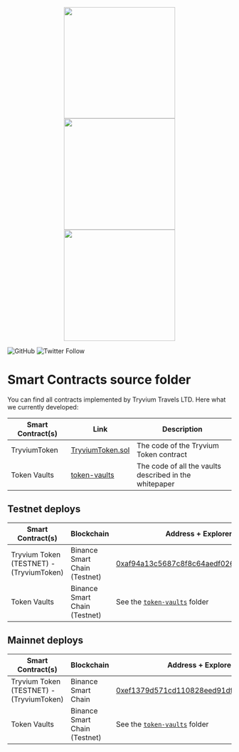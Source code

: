 <p align="center">
  <img src="https://res.cloudinary.com/tryvium/image/upload/v1626217444/Github/solidity_logo.png" height=250/> 
  <img src="https://res.cloudinary.com/tryvium/image/upload/v1551645701/company/logo-circle.png" height=250 style="margin-left:30px;margin-right:30px;"/> 
  <img src="https://res.cloudinary.com/tryvium/image/upload/v1626217279/Github/waffle-logo-square.svg" height=250/>
</p>

![GitHub](https://img.shields.io/github/license/tryvium-travels/smart-contracts-development-template?style=flat-square)
![Twitter Follow](https://img.shields.io/twitter/follow/tryviumtravels?style=social)

# Smart Contracts source folder

You can find all contracts implemented by Tryvium Travels LTD. Here what we currently developed:

| Smart Contract(s) | Link      | Description              |
|-------------------|-----------|--------------------------|
| TryviumToken      | [TryviumToken.sol](./TryviumToken.sol) | The code of the Tryvium Token contract |
| Token Vaults      | [token-vaults](./token-vaults)         | The code of all the vaults described in the whitepaper |

## Testnet deploys

| Smart Contract(s)                        | Blockchain                    | Address + Explorer link  |
|------------------------------------------|-------------------------------|--------------------------|
| Tryvium Token (TESTNET) - (TryviumToken) | Binance Smart Chain (Testnet) | [0xaf94a13c5687c8f8c64aedf0265e270e5ce09ecd](https://testnet.bscscan.com/token/0xaf94a13c5687c8f8c64aedf0265e270e5ce09ecd) |
| Token Vaults | Binance Smart Chain (Testnet) | See the [`token-vaults`](./token-vaults) folder |

## Mainnet deploys

| Smart Contract(s)                        | Blockchain          | Address + Explorer link  |
|------------------------------------------|---------------------|--------------------------|
| Tryvium Token (TESTNET) - (TryviumToken) | Binance Smart Chain | [0xef1379d571cd110828eed91dfca75466a8e95862](https://bscscan.com/token/0xef1379d571cd110828eed91dfca75466a8e95862) |
| Token Vaults | Binance Smart Chain (Testnet) | See the [`token-vaults`](./token-vaults) folder |